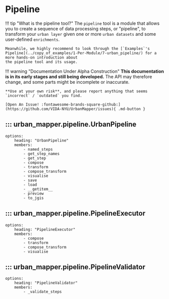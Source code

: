 # Pipeline

!!! tip "What is the pipeline tool?"
    The `pipeline` tool is a module that allows you to create a sequence of data processing steps, or "pipeline", 
    to transform your `urban layer` given one or more `urban datasets` and some user-defined `enrichments`.

    Meanwhile, we highly recommend to look through the [`Examples`'s Pipeline](../copy_of_examples/1-Per-Module/7-urban_pipeline/) for a more hands-on introduction about
    the pipeline tool and its usage.

!!! warning "Documentation Under Alpha Construction"
    **This documentation is in its early stages and still being developed.** The API may therefore change, 
    and some parts might be incomplete or inaccurate.  

    **Use at your own risk**, and please report anything that seems `incorrect` / `outdated` you find.

    [Open An Issue! :fontawesome-brands-square-github:](https://github.com/VIDA-NYU/UrbanMapper/issues){ .md-button }

## ::: urban_mapper.pipeline.UrbanPipeline
    options:
        heading: "UrbanPipeline"
        members:
            - named_steps
            - get_step_names
            - get_step
            - compose
            - transform
            - compose_transform
            - visualise
            - save
            - load
            - __getitem__
            - preview
            - to_jgis


## ::: urban_mapper.pipeline.PipelineExecutor
    options:
        heading: "PipelineExecutor"
        members:
            - compose
            - transform
            - compose_transform
            - visualise

## ::: urban_mapper.pipeline.PipelineValidator
    options:
        heading: "PipelineValidator"
        members:
            - _validate_steps
